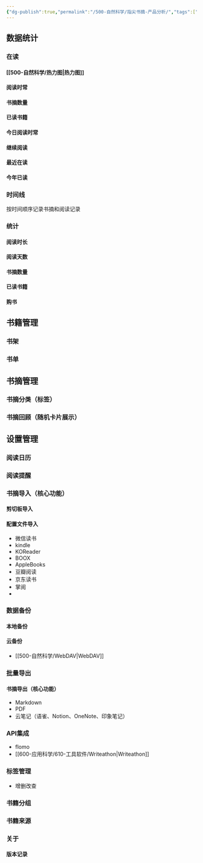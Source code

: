 ```yaml
---
{"dg-publish":true,"permalink":"/500-自然科学/指尖书摘-产品分析/","tags":["Android/产品分析"],"noteIcon":""}
---
```





## 数据统计

### 在读

#### [[500-自然科学/热力图\|热力图]]

#### 阅读时常
#### 书摘数量
#### 已读书籍

#### 今日阅读时常

#### 继续阅读
#### 最近在读
#### 今年已读


### 时间线
按时间顺序记录书摘和阅读记录

### 统计
#### 阅读时长
#### 阅读天数
#### 书摘数量
#### 已读书籍
#### 购书




## 书籍管理
### 书架
### 书单


## 书摘管理
### 书摘分类（标签）
### **书摘回顾（随机卡片展示）**

## 设置管理

### 阅读日历

### 阅读提醒

### **书摘导入（核心功能）**
#### 剪切板导入
#### 配置文件导入
- 微信读书
- kindle
- KOReader
- BOOX
- AppleBooks
- 豆瓣阅读
- 京东读书
- 掌阅
- 

### 数据备份
#### 本地备份

#### 云备份
- [[500-自然科学/WebDAV\|WebDAV]]

### 批量导出

#### **书摘导出（核心功能）**
- Markdown
- PDF
- 云笔记（语雀、Notion、OneNote、印象笔记）

### API集成
- flomo
- [[600-应用科学/610-工具软件/Writeathon\|Writeathon]]

### 标签管理
- 增删改查

### 书籍分组

### 书籍来源

### 关于
#### 版本记录

